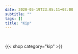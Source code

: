 ```yaml
---
date: 2020-05-19T23:05:11+02:00
subtitle: ""
tags: []
title: "Kip"
---
```


<br>

{{< shop category="kip" >}}
